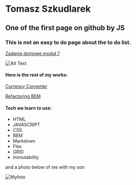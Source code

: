 # Tomasz Szkudlarek 

## One of the first page on github by JS 

### This is not an easy to do page about the to do list.
[Zadanie domowe moduł 7](https://tymek20.github.io/modul-7-zadanie/)

![Alt Text](https://github.com/Tymek20/modul-7-zadanie/blob/master/gif/modul%207%20zadanie%20domowe.gif?raw=true)

#### Here is the rest of my works:

[Currency Converter](https://tymek20.github.io/Currency-converter/)

[Refactoring BEM](https://tymek20.github.io/BEM-refactoring/)
#### Tech we learn to use: 
- HTML
- JAVASCRIPT
- CSS
- BEM
- Markdown
- Flex
- GRID
- Immutability

and a photo below of me with my son

![Myfoto](https://github.com/tymek20/Currency-converter/blob/main/images/myphoto.jpg?raw=true)